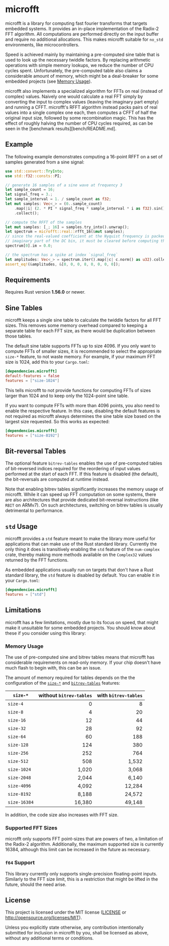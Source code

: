 # microfft

microfft is a library for computing fast fourier transforms that targets
embedded systems. It provides an in-place implementation of the Radix-2 FFT
algorithm. All computations are performed directly on the input buffer and
require no additional allocations. This makes microfft suitable for `no_std`
environments, like microcontrollers.

Speed is achieved mainly by maintaining a pre-computed sine table that is used
to look up the necessary twiddle factors. By replacing arithmetic operations
with simple memory lookups, we reduce the number of CPU cycles spent.
Unfortunately, the pre-computed table also claims a considerable amount of
memory, which might be a deal-breaker for some embedded projects (see
[Memory Usage](#memory-usage)).

microfft also implements a specialized algorithm for FFTs on real (instead
of complex) values. Naively one would calculate a real FFT simply by converting
the input to complex values (leaving the imaginary part empty) and running a
CFFT. microfft's RFFT algorithm instead packs pairs of real values into
a single complex one each, then computes a CFFT of half the original input
size, followed by some recombination magic. This has the effect of roughly
halving the number of CPU cycles required, as can be seen in the
[benchmark results][bench/README.md].

## Example

The following example demonstrates computing a 16-point RFFT on a set of
samples generated from a sine signal:

```rust
use std::convert::TryInto;
use std::f32::consts::PI;

// generate 16 samples of a sine wave at frequency 3
let sample_count = 16;
let signal_freq = 3.;
let sample_interval = 1. / sample_count as f32;
let mut samples: Vec<_> = (0..sample_count)
    .map(|i| (2. * PI * signal_freq * sample_interval * i as f32).sin())
    .collect();

// compute the RFFT of the samples
let mut samples: [_; 16] = samples.try_into().unwrap();
let spectrum = microfft::real::rfft_16(&mut samples);
// since the real-valued coefficient at the Nyquist frequency is packed into the
// imaginary part of the DC bin, it must be cleared before computing the amplitudes
spectrum[0].im = 0.0;

// the spectrum has a spike at index `signal_freq`
let amplitudes: Vec<_> = spectrum.iter().map(|c| c.norm() as u32).collect();
assert_eq!(&amplitudes, &[0, 0, 0, 8, 0, 0, 0, 0]);
```

## Requirements

Requires Rust version **1.56.0** or newer.

## Sine Tables

microfft keeps a single sine table to calculate the twiddle factors for all
FFT sizes. This removes some memory overhead compared to keeping a separate
table for each FFT size, as there would be duplication between those tables.

The default sine table supports FFTs up to size 4096. If you only want to
compute FFTs of smaller sizes, it is recommended to select the appropriate
`size-*` feature, to not waste memory. For example, if your maximum FFT size is
1024, add this to your `Cargo.toml`:

```toml
[dependencies.microfft]
default-features = false
features = ["size-1024"]
```

This tells microfft to not provide functions for computing FFTs of sizes larger
than 1024 and to keep only the 1024-point sine table.

If you want to compute FFTs with more than 4096 points, you also need to enable
the respective feature. In this case, disabling the default features is not
required as microfft always determines the sine table size based on the largest
size requested. So this works as expected:

```toml
[dependencies.microfft]
features = ["size-8192"]
```

## Bit-reversal Tables

The optional feature `bitrev-tables` enables the use of pre-computed tables of
bit-reversed indices required for the reordering of input values performed at
the start of each FFT. If this feature is disabled (the default), the
bit-reversals are computed at runtime instead.

Note that enabling bitrev tables significantly increases the memory usage of
microfft. While it can speed up FFT computation on some systems, there are also
architectures that provide dedicated bit-reversal instructions (like `RBIT` on
ARMv7). On such architectures, switching on bitrev tables is usually
detrimental to performance.

## `std` Usage

microfft provides a `std` feature meant to make the library more useful for
applications that can make use of the Rust standard library. Currently the only
thing it does is transitively enabling the `std` feature of the `num-complex`
crate, thereby making more methods available on the `Complex32` values returned
by the FFT functions.

As embedded applications usually run on targets that don't have a Rust standard
library, the `std` feature is disabled by default. You can enable it in your
`Cargo.toml`:

```toml
[dependencies.microfft]
features = ["std"]
```

## Limitations

microfft has a few limitations, mostly due to its focus on speed, that might
make it unsuitable for some embedded projects. You should know about these
if you consider using this library:

### Memory Usage

The use of pre-computed sine and bitrev tables means that microfft has
considerable requirements on read-only memory. If your chip doesn't have much
flash to begin with, this can be an issue.

The amount of memory required for tables depends on the the configuration of
the [`size-*`](#sine-tables) and [`bitrev-tables`](#bit-reversal-tables)
features:

| `size-*`     | without `bitrev-tables` | with `bitrev-tables` |
| ------------ | ----------------------: | -------------------: |
| `size-4`     |                       0 |                    8 |
| `size-8`     |                       4 |                   20 |
| `size-16`    |                      12 |                   44 |
| `size-32`    |                      28 |                   92 |
| `size-64`    |                      60 |                  188 |
| `size-128`   |                     124 |                  380 |
| `size-256`   |                     252 |                  764 |
| `size-512`   |                     508 |                1,532 |
| `size-1024`  |                   1,020 |                3,068 |
| `size-2048`  |                   2,044 |                6,140 |
| `size-4096`  |                   4,092 |               12,284 |
| `size-8192`  |                   8,188 |               24,572 |
| `size-16384` |                  16,380 |               49,148 |

In addition, the code size also increases with FFT size.

### Supported FFT Sizes

microfft only supports FFT point-sizes that are powers of two, a limitation of
the Radix-2 algorithm. Additionally, the maximum supported size is currently
16384, although this limit can be increased in the future as necessary.

### `f64` Support

This library currently only supports single-precision floating-point inputs.
Similarly to the FFT size limit, this is a restriction that might be lifted
in the future, should the need arise.

## License

This project is licensed under the MIT license ([LICENSE](LICENSE) or
http://opensource.org/licenses/MIT).

Unless you explicitly state otherwise, any contribution intentionally submitted
for inclusion in microfft by you, shall be licensed as above, without any
additional terms or conditions.
